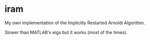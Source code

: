 # iram
My own implementation of the Implicitly Restarted Arnoldi Algorithm.

Slower than MATLAB's eigs but it works (most of the times).
